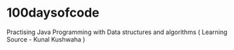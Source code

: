 # 100daysofcode
Practising Java Programming with Data structures and algorithms ( Learning Source - Kunal Kushwaha )
